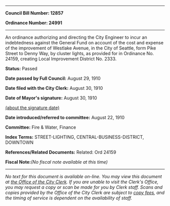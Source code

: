 

********

**Council Bill Number: 12857**
   
**Ordinance Number: 24991**
********

 An ordinance authorizing and directing the City Engineer to incur an indebtedness against the General Fund on account of the cost and expense of the improvement of Westlake Avenue, in the City of Seattle, form Pike Street to Denny Way, by cluster lights, as provided for in Ordinance No. 24159, creating Local Improvement District No. 2333.

**Status:** Passed
   
**Date passed by Full Council:** August 29, 1910
   
**Date filed with the City Clerk:** August 30, 1910
   
**Date of Mayor's signature:** August 30, 1910
   
[(about the signature date)](/~public/approvaldate.htm)
   
   
   
**Date introduced/referred to committee:** August 22, 1910
   
**Committee:** Fire & Water, Finance
   
   
**Index Terms:** STREET-LIGHTING, CENTRAL-BUSINESS-DISTRICT, DOWNTOWN

**References/Related Documents:** Related: Ord 24159

**Fiscal Note:**_(No fiscal note available at this time)_
********

_No text for this document is available on-line. You may view this document at [the Office of the City Clerk](http://www.seattle.gov/leg/clerk/contactUs.htm). If you are unable to visit the Clerk's Office, you may request a copy or scan be made for you by Clerk staff. Scans and copies provided by the Office of the City Clerk are subject to [copy fees](http://clerk.seattle.gov/~public/clerkfees.htm), and the timing of service is dependent on the availability of staff._

